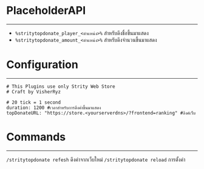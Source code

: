 # PlaceholderAPI
---
- `%stritytopdonate_player_<ตำแหน่ง>%` สำหรับดึงชื่อขึ้นมาแสดง
- `%stritytopdonate_amount_<ตำแหน่ง>%` สำหรับดึงจำนวนขึ้นมาแสดง




# Configuration
---
```
# This Plugins use only Strity Web Store
# Craft by VisherRyz

# 20 tick = 1 second
duration: 1200 #เวลาสำหรับการดึงค่าขึ้นมาแสดง
topDonateURL: "https://store.<yourserverdns>/?frontend=ranking" #ลิงค์เว็บ
```

# Commands
---
`/stritytopdonate refesh` ดึงค่าจากเว็บใหม่
`/stritytopdonate reload` การตั้งค่า

